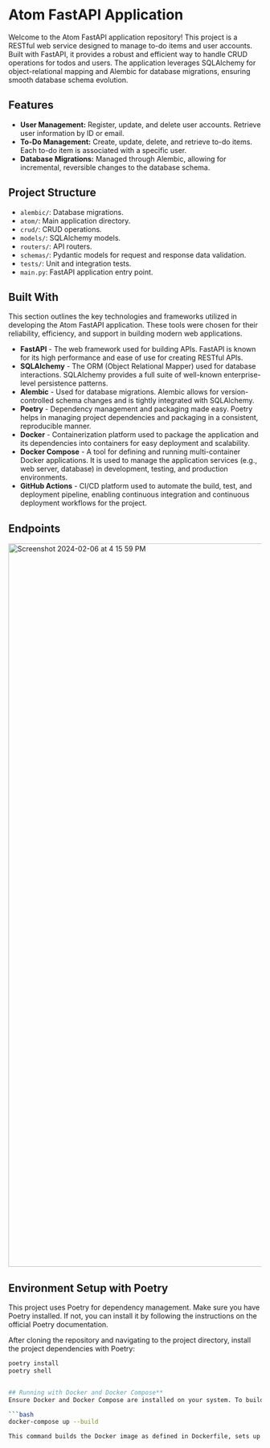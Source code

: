 # Atom FastAPI Application

Welcome to the Atom FastAPI application repository! This project is a RESTful web service designed to manage to-do items and user accounts. Built with FastAPI, it provides a robust and efficient way to handle CRUD operations for todos and users. The application leverages SQLAlchemy for object-relational mapping and Alembic for database migrations, ensuring smooth database schema evolution.

## Features

- **User Management:** Register, update, and delete user accounts. Retrieve user information by ID or email.
- **To-Do Management:** Create, update, delete, and retrieve to-do items. Each to-do item is associated with a specific user.
- **Database Migrations:** Managed through Alembic, allowing for incremental, reversible changes to the database schema.

## Project Structure

- `alembic/`: Database migrations.
- `atom/`: Main application directory.
- `crud/`: CRUD operations.
- `models/`: SQLAlchemy models.
- `routers/`: API routers.
- `schemas/`: Pydantic models for request and response data validation.
- `tests/`: Unit and integration tests.
- `main.py`: FastAPI application entry point.

## Built With

This section outlines the key technologies and frameworks utilized in developing the Atom FastAPI application. These tools were chosen for their reliability, efficiency, and support in building modern web applications.

- **FastAPI** - The web framework used for building APIs. FastAPI is known for its high performance and ease of use for creating RESTful APIs.
- **SQLAlchemy** - The ORM (Object Relational Mapper) used for database interactions. SQLAlchemy provides a full suite of well-known enterprise-level persistence patterns.
- **Alembic** - Used for database migrations. Alembic allows for version-controlled schema changes and is tightly integrated with SQLAlchemy.
- **Poetry** - Dependency management and packaging made easy. Poetry helps in managing project dependencies and packaging in a consistent, reproducible manner.
- **Docker** - Containerization platform used to package the application and its dependencies into containers for easy deployment and scalability.
- **Docker Compose** - A tool for defining and running multi-container Docker applications. It is used to manage the application services (e.g., web server, database) in development, testing, and production environments.
- **GitHub Actions** - CI/CD platform used to automate the build, test, and deployment pipeline, enabling continuous integration and continuous deployment workflows for the project.

## Endpoints
<img width="1438" alt="Screenshot 2024-02-06 at 4 15 59 PM" src="https://github.com/MagdaSlifierz/atom/assets/49603115/c5968346-0933-4ed9-9cd4-3f3b329cda5e">


## Environment Setup with Poetry

This project uses Poetry for dependency management. Make sure you have Poetry installed. If not, you can install it by following the instructions on the official Poetry documentation.

After cloning the repository and navigating to the project directory, install the project dependencies with Poetry:

```bash
poetry install
poetry shell


## Running with Docker and Docker Compose**
Ensure Docker and Docker Compose are installed on your system. To build and start the application using Docker Compose, run:

```bash
docker-compose up --build

This command builds the Docker image as defined in Dockerfile, sets up the necessary services as configured in docker-compose.yml, and starts the application. This setup is ideal for development and production environments, ensuring consistency across different environments.

